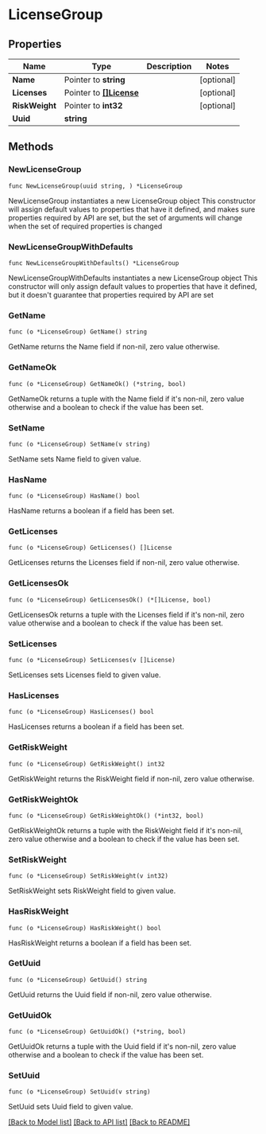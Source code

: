 # LicenseGroup

## Properties

Name | Type | Description | Notes
------------ | ------------- | ------------- | -------------
**Name** | Pointer to **string** |  | [optional] 
**Licenses** | Pointer to [**[]License**](License.md) |  | [optional] 
**RiskWeight** | Pointer to **int32** |  | [optional] 
**Uuid** | **string** |  | 

## Methods

### NewLicenseGroup

`func NewLicenseGroup(uuid string, ) *LicenseGroup`

NewLicenseGroup instantiates a new LicenseGroup object
This constructor will assign default values to properties that have it defined,
and makes sure properties required by API are set, but the set of arguments
will change when the set of required properties is changed

### NewLicenseGroupWithDefaults

`func NewLicenseGroupWithDefaults() *LicenseGroup`

NewLicenseGroupWithDefaults instantiates a new LicenseGroup object
This constructor will only assign default values to properties that have it defined,
but it doesn't guarantee that properties required by API are set

### GetName

`func (o *LicenseGroup) GetName() string`

GetName returns the Name field if non-nil, zero value otherwise.

### GetNameOk

`func (o *LicenseGroup) GetNameOk() (*string, bool)`

GetNameOk returns a tuple with the Name field if it's non-nil, zero value otherwise
and a boolean to check if the value has been set.

### SetName

`func (o *LicenseGroup) SetName(v string)`

SetName sets Name field to given value.

### HasName

`func (o *LicenseGroup) HasName() bool`

HasName returns a boolean if a field has been set.

### GetLicenses

`func (o *LicenseGroup) GetLicenses() []License`

GetLicenses returns the Licenses field if non-nil, zero value otherwise.

### GetLicensesOk

`func (o *LicenseGroup) GetLicensesOk() (*[]License, bool)`

GetLicensesOk returns a tuple with the Licenses field if it's non-nil, zero value otherwise
and a boolean to check if the value has been set.

### SetLicenses

`func (o *LicenseGroup) SetLicenses(v []License)`

SetLicenses sets Licenses field to given value.

### HasLicenses

`func (o *LicenseGroup) HasLicenses() bool`

HasLicenses returns a boolean if a field has been set.

### GetRiskWeight

`func (o *LicenseGroup) GetRiskWeight() int32`

GetRiskWeight returns the RiskWeight field if non-nil, zero value otherwise.

### GetRiskWeightOk

`func (o *LicenseGroup) GetRiskWeightOk() (*int32, bool)`

GetRiskWeightOk returns a tuple with the RiskWeight field if it's non-nil, zero value otherwise
and a boolean to check if the value has been set.

### SetRiskWeight

`func (o *LicenseGroup) SetRiskWeight(v int32)`

SetRiskWeight sets RiskWeight field to given value.

### HasRiskWeight

`func (o *LicenseGroup) HasRiskWeight() bool`

HasRiskWeight returns a boolean if a field has been set.

### GetUuid

`func (o *LicenseGroup) GetUuid() string`

GetUuid returns the Uuid field if non-nil, zero value otherwise.

### GetUuidOk

`func (o *LicenseGroup) GetUuidOk() (*string, bool)`

GetUuidOk returns a tuple with the Uuid field if it's non-nil, zero value otherwise
and a boolean to check if the value has been set.

### SetUuid

`func (o *LicenseGroup) SetUuid(v string)`

SetUuid sets Uuid field to given value.



[[Back to Model list]](../README.md#documentation-for-models) [[Back to API list]](../README.md#documentation-for-api-endpoints) [[Back to README]](../README.md)


